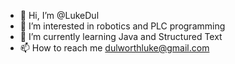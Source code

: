 - 👋 Hi, I’m @LukeDul
- 👀 I’m interested in robotics and PLC programming
- 🌱 I’m currently learning Java and Structured Text 
- 📫 How to reach me dulworthluke@gmail.com

<!---
LukeDul/LukeDul is a ✨ special ✨ repository because its `README.md` (this file) appears on your GitHub profile.
You can click the Preview link to take a look at your changes.
--->
